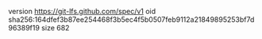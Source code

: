 version https://git-lfs.github.com/spec/v1
oid sha256:164dfef3b87ee254468f3b5ec4f5b0507feb9112a21849895253bf7d96389f19
size 682
